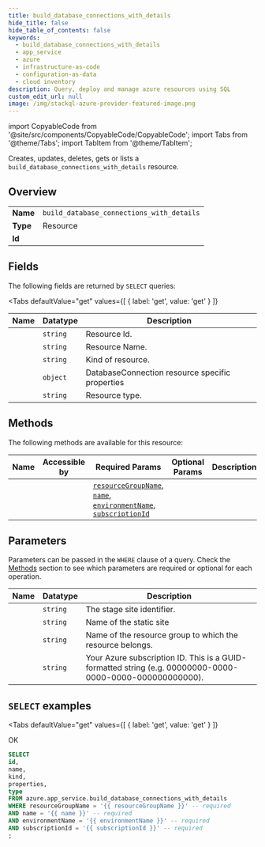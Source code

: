 ```yaml
--- 
title: build_database_connections_with_details
hide_title: false
hide_table_of_contents: false
keywords:
  - build_database_connections_with_details
  - app_service
  - azure
  - infrastructure-as-code
  - configuration-as-data
  - cloud inventory
description: Query, deploy and manage azure resources using SQL
custom_edit_url: null
image: /img/stackql-azure-provider-featured-image.png
---
```


import CopyableCode from '@site/src/components/CopyableCode/CopyableCode';
import Tabs from '@theme/Tabs';
import TabItem from '@theme/TabItem';

Creates, updates, deletes, gets or lists a <code>build_database_connections_with_details</code> resource.

## Overview
<table><tbody>
<tr><td><b>Name</b></td><td><code>build_database_connections_with_details</code></td></tr>
<tr><td><b>Type</b></td><td>Resource</td></tr>
<tr><td><b>Id</b></td><td><CopyableCode code="azure.app_service.build_database_connections_with_details" /></td></tr>
</tbody></table>

## Fields

The following fields are returned by `SELECT` queries:

<Tabs
    defaultValue="get"
    values={[
        { label: 'get', value: 'get' }
    ]}
>
<TabItem value="get">

<table>
<thead>
    <tr>
    <th>Name</th>
    <th>Datatype</th>
    <th>Description</th>
    </tr>
</thead>
<tbody>
<tr>
    <td><CopyableCode code="id" /></td>
    <td><code>string</code></td>
    <td>Resource Id.</td>
</tr>
<tr>
    <td><CopyableCode code="name" /></td>
    <td><code>string</code></td>
    <td>Resource Name.</td>
</tr>
<tr>
    <td><CopyableCode code="kind" /></td>
    <td><code>string</code></td>
    <td>Kind of resource.</td>
</tr>
<tr>
    <td><CopyableCode code="properties" /></td>
    <td><code>object</code></td>
    <td>DatabaseConnection resource specific properties</td>
</tr>
<tr>
    <td><CopyableCode code="type" /></td>
    <td><code>string</code></td>
    <td>Resource type.</td>
</tr>
</tbody>
</table>
</TabItem>
</Tabs>

## Methods

The following methods are available for this resource:

<table>
<thead>
    <tr>
    <th>Name</th>
    <th>Accessible by</th>
    <th>Required Params</th>
    <th>Optional Params</th>
    <th>Description</th>
    </tr>
</thead>
<tbody>
<tr>
    <td><a href="#get"><CopyableCode code="get" /></a></td>
    <td><CopyableCode code="select" /></td>
    <td><a href="#parameter-resourceGroupName"><code>resourceGroupName</code></a>, <a href="#parameter-name"><code>name</code></a>, <a href="#parameter-environmentName"><code>environmentName</code></a>, <a href="#parameter-subscriptionId"><code>subscriptionId</code></a></td>
    <td></td>
    <td></td>
</tr>
</tbody>
</table>

## Parameters

Parameters can be passed in the `WHERE` clause of a query. Check the [Methods](#methods) section to see which parameters are required or optional for each operation.

<table>
<thead>
    <tr>
    <th>Name</th>
    <th>Datatype</th>
    <th>Description</th>
    </tr>
</thead>
<tbody>
<tr id="parameter-environmentName">
    <td><CopyableCode code="environmentName" /></td>
    <td><code>string</code></td>
    <td>The stage site identifier.</td>
</tr>
<tr id="parameter-name">
    <td><CopyableCode code="name" /></td>
    <td><code>string</code></td>
    <td>Name of the static site</td>
</tr>
<tr id="parameter-resourceGroupName">
    <td><CopyableCode code="resourceGroupName" /></td>
    <td><code>string</code></td>
    <td>Name of the resource group to which the resource belongs.</td>
</tr>
<tr id="parameter-subscriptionId">
    <td><CopyableCode code="subscriptionId" /></td>
    <td><code>string</code></td>
    <td>Your Azure subscription ID. This is a GUID-formatted string (e.g. 00000000-0000-0000-0000-000000000000).</td>
</tr>
</tbody>
</table>

## `SELECT` examples

<Tabs
    defaultValue="get"
    values={[
        { label: 'get', value: 'get' }
    ]}
>
<TabItem value="get">

OK

```sql
SELECT
id,
name,
kind,
properties,
type
FROM azure.app_service.build_database_connections_with_details
WHERE resourceGroupName = '{{ resourceGroupName }}' -- required
AND name = '{{ name }}' -- required
AND environmentName = '{{ environmentName }}' -- required
AND subscriptionId = '{{ subscriptionId }}' -- required
;
```
</TabItem>
</Tabs>
